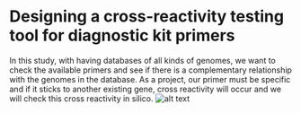 # Designing a cross-reactivity testing tool for diagnostic kit primers
In this study, with having databases of all kinds of genomes, we want to check the available primers and see if there is a complementary relationship with the genomes in the database. As a project, our primer must be specific and if it sticks to another existing gene, cross reactivity will occur and we will check this cross reactivity in silico.
![alt text]([http://url/to/img.png](https://raw.githubusercontent.com/alireza-dantism/Designing-a-cross-reactivity-testing-tool-for-diagnostic-kit-primers/master/result.png))
